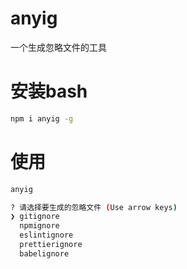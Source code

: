 # anyig
一个生成忽略文件的工具

# 安装bash
``` bash
npm i anyig -g

```

# 使用

``` bash
anyig

? 请选择要生成的忽略文件 (Use arrow keys)
❯ gitignore
  npmignore
  eslintignore
  prettierignore
  babelignore

```
